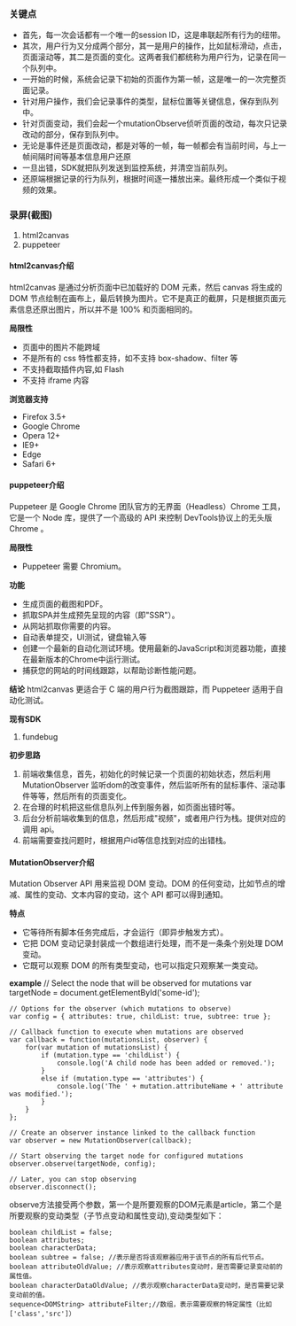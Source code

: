 ### 关键点
+ 首先，每一次会话都有一个唯一的session ID，这是串联起所有行为的纽带。
+ 其次，用户行为又分成两个部分，其一是用户的操作，比如鼠标滑动，点击，页面滚动等，其二是页面的变化。这两者我们都统称为用户行为，记录在同一个队列中。
+ 一开始的时候，系统会记录下初始的页面作为第一帧，这是唯一的一次完整页面记录。
+ 针对用户操作，我们会记录事件的类型，鼠标位置等关键信息，保存到队列中。
+ 针对页面变动，我们会起一个mutationObserve侦听页面的改动，每次只记录改动的部分，保存到队列中。
+ 无论是事件还是页面改动，都是对等的一帧，每一帧都会有当前时间，与上一帧间隔时间等基本信息用户还原
+ 一旦出错，SDK就把队列发送到监控系统，并清空当前队列。
+ 还原端根据记录的行为队列，根据时间逐一播放出来。最终形成一个类似于视频的效果。

### 录屏(截图)
1. html2canvas
2. puppeteer

#### html2canvas介绍
html2canvas 是通过分析页面中已加载好的 DOM 元素，然后 canvas 将生成的 DOM 节点绘制在画布上，最后转换为图片。它不是真正的截屏，只是根据页面元素信息还原出图片，所以并不是 100% 和页面相同的。

**局限性**
+ 页面中的图片不能跨域
+ 不是所有的 css 特性都支持，如不支持 box-shadow、filter 等
+ 不支持截取插件内容,如 Flash
+ 不支持 iframe 内容

**浏览器支持**
+ Firefox 3.5+
+ Google Chrome
+ Opera 12+
+ IE9+
+ Edge
+ Safari 6+

#### puppeteer介绍
Puppeteer 是 Google Chrome 团队官方的无界面（Headless）Chrome 工具，它是一个 Node 库，提供了一个高级的 API 来控制 DevTools协议上的无头版 Chrome 。

**局限性**
+ Puppeteer 需要 Chromium。

**功能**
+ 生成页面的截图和PDF。
+ 抓取SPA并生成预先呈现的内容（即"SSR"）。
+ 从网站抓取你需要的内容。
+ 自动表单提交，UI测试，键盘输入等
+ 创建一个最新的自动化测试环境。使用最新的JavaScript和浏览器功能，直接在最新版本的Chrome中运行测试。
+ 捕获您的网站的时间线跟踪，以帮助诊断性能问题。

**结论**
html2canvas 更适合于 C 端的用户行为截图跟踪，而 Puppeteer 适用于自动化测试。

**现有SDK**
1. fundebug

**初步思路**
1. 前端收集信息，首先，初始化的时候记录一个页面的初始状态，然后利用 MutationObserver 监听dom的改变事件，然后监听所有的鼠标事件、滚动事件等等，然后所有的页面变化。
2. 在合理的时机把这些信息队列上传到服务器，如页面出错时等。
3. 后台分析前端收集到的信息，然后形成"视频"，或者用户行为栈。提供对应的调用 api。
4. 前端需要查找问题时，根据用户id等信息找到对应的出错栈。

#### MutationObserver介绍
Mutation Observer API 用来监视 DOM 变动。DOM 的任何变动，比如节点的增减、属性的变动、文本内容的变动，这个 API 都可以得到通知。

**特点**
+ 它等待所有脚本任务完成后，才会运行（即异步触发方式）。
+ 它把 DOM 变动记录封装成一个数组进行处理，而不是一条条个别处理 DOM 变动。
+ 它既可以观察 DOM 的所有类型变动，也可以指定只观察某一类变动。

**example**
    // Select the node that will be observed for mutations
    var targetNode = document.getElementById('some-id');

    // Options for the observer (which mutations to observe)
    var config = { attributes: true, childList: true, subtree: true };

    // Callback function to execute when mutations are observed
    var callback = function(mutationsList, observer) {
        for(var mutation of mutationsList) {
            if (mutation.type == 'childList') {
                console.log('A child node has been added or removed.');
            }
            else if (mutation.type == 'attributes') {
                console.log('The ' + mutation.attributeName + ' attribute was modified.');
            }
        }
    };

    // Create an observer instance linked to the callback function
    var observer = new MutationObserver(callback);

    // Start observing the target node for configured mutations
    observer.observe(targetNode, config);

    // Later, you can stop observing
    observer.disconnect();

observe方法接受两个参数，第一个是所要观察的DOM元素是article，第二个是所要观察的变动类型（子节点变动和属性变动),变动类型如下：

    boolean childList = false;
    boolean attributes;
    boolean characterData;
    boolean subtree = false; //表示是否将该观察器应用于该节点的所有后代节点。
    boolean attributeOldValue; //表示观察attributes变动时，是否需要记录变动前的属性值。
    boolean characterDataOldValue; //表示观察characterData变动时，是否需要记录变动前的值。
    sequence<DOMString> attributeFilter;//数组，表示需要观察的特定属性（比如['class','src']）